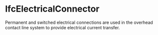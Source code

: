 IfcElectricalConnector
======================
Permanent and switched electrical connections are used in the overhead contact
line system to provide electrical current transfer.


